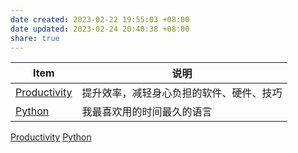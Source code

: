 ```yaml
---
date created: 2023-02-22 19:55:03 +08:00
date updated: 2023-02-24 20:40:38 +08:00
share: true
---
```


| Item                  | 说明                                     |
| --------------------- | ---------------------------------------- |
| [Productivity](..//product/RSS.md) | 提升效率，减轻身心负担的软件、硬件、技巧 |
| [Python](./log.md)        | 我最喜欢用的时间最久的语言               |


[Productivity](..//product/RSS.md)
[Python](./log.md)
